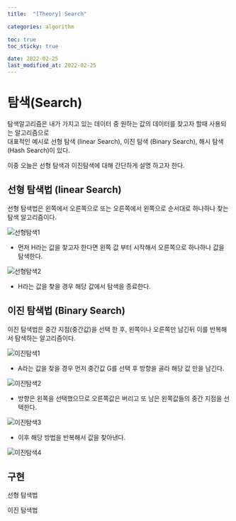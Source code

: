 ```yaml
---
title:  "[Theory] Search"

categories: algorithm

toc: true
toc_sticky: true

date: 2022-02-25
last_modified_at: 2022-02-25
---
```


# 탐색(Search)

탐색알고리즘은 내가 가지고 있는 데이터 중 원하는 값의 데이터를 찾고자 할때 사용되는 알고리즘으로  
대표적인 예시로 선형 탐색 (linear Search), 이진 탐색 (Binary Search), 해시 탐색 (Hash Search)이 있다.

이중 오늘은 선형 탐색과 이진탐색에 대해 간단하게 설명 하고자 한다.

## 선형 탐색법 (linear Search)

선형 탐색법은 왼쪽에서 오른쪽으로 또는 오른쪽에서 왼쪽으로 순서대로 하나하나 찾는 탐색 알고리즘이다.

![선형탐색1]({{site.url}}/assets/image/2022/2022-02-25/search001.PNG)

- 먼저 H라는 값을 찾고자 한다면 왼쪽 값 부터 시작해서 오른쪽으로 하나하나 값을 탐색한다.

![선형탐색2]({{site.url}}/assets/image/2022/2022-02-25/search002.PNG)

- H라는 값을 찾을 경우 해당 값에서 탐색을 종료한다.

## 이진 탐색법 (Binary Search)

이진 탐색법은 중간 지점(중간값)을 선택 한 후, 왼쪽이나 오른쪽만 남긴뒤 이를 반복해서 탐색하는 알고리즘이다.

![이진탐색1]({{site.url}}/assets/image/2022/2022-02-25/search003.PNG)

- A라는 값을 찾을 경우 먼저 중간값 G를 선택 후 방향을 골라 해당 값 만을 남긴다.

![이진탐색2]({{site.url}}/assets/image/2022/2022-02-25/search004.PNG)

- 방향은 왼쪽을 선택했으므로 오른쪽값은 버리고 또 남은 왼쪽값들의 중간 지점을 선택한다.

![이진탐색3]({{site.url}}/assets/image/2022/2022-02-25/search005.PNG)

- 이후 해당 방법을 반복해서 값을 찾아낸다.

![이진탐색4]({{site.url}}/assets/image/2022/2022-02-25/search006.PNG)


## 구현

선형 탐색법

<script src="https://gist.github.com/dh37789/0df7ce79ca04b0565df6f890d27a1d4e.js"></script>

이진 탐색법

<script src="https://gist.github.com/dh37789/9b7943c42f61edefb99ef75b4434cb50.js"></script>